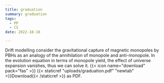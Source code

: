 ```yaml
---
title: graduation
summary: graduation
tags:
  - PP
  - CS
date: 2022-10-18

---
```

Drift modelling consider the gravitational capture of magnetic monopoles by PBHs as an analogy of the annihilation of monopole and anti-monopole. In the evolution equation in terms of monopole yield, the effect of universe expansion vanishes, thus we can solve it.
{{< icon name="download" pack="fas" >}} {{< staticref "uploads/graduation.pdf" "newtab" >}}Download{{< /staticref >}} as PDF.